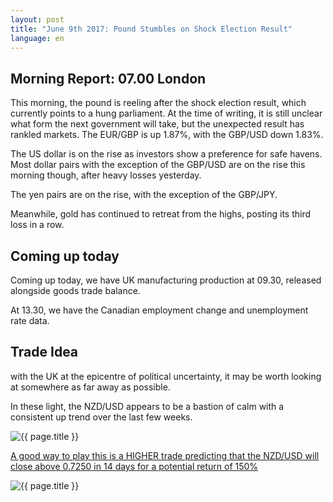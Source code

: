 ```yaml
---
layout: post
title: "June 9th 2017: Pound Stumbles on Shock Election Result"
language: en
---
```

## Morning Report: 07.00 London

This morning, the pound is reeling after the shock election result, which currently points to a hung parliament. At the time of writing, it is still unclear what form the next government will take, but the unexpected result has rankled markets. The EUR/GBP is up 1.87%, with the GBP/USD down 1.83%. 

The US dollar is on the rise as investors show a preference for safe havens. Most dollar pairs with the exception of the GBP/USD are on the rise this morning though, after heavy losses yesterday. 

The yen pairs are on the rise, with the exception of the GBP/JPY.

Meanwhile, gold has continued to retreat from the highs, posting its third loss in a row.

## Coming up today

Coming up today, we have UK manufacturing production at 09.30, released alongside goods trade balance. 

At 13.30, we have the Canadian employment change and unemployment rate data. 

## Trade Idea

with the UK at the epicentre of political uncertainty, it may be worth looking at somewhere as far away as possible. 

In these light, the NZD/USD appears to be a bastion of calm with a consistent up trend over the last few weeks.

<img class="post-image" src="{{ site.url }}/2017-06-09_07-33-39.jpg" alt="{{ page.title }}" title="{{ page.title }}">

<a href="%LINK%%?currency=GBP&market=forex&underlying=frxNZDUSD&formname=higherlower&duration_amount=14&duration_units=d&amount=10&amount_type=payout&expiry_type=duration&barrier=0.7250" target="_blank">A good way to play this is a HIGHER trade predicting that the NZD/USD will close above 0.7250 in 14 days for a potential return of 150%</a>

<img class="post-image" src="{{ site.url }}/images/2017-06-09_07-35-47.jpg" alt="{{ page.title }}" title="{{ page.title }}">